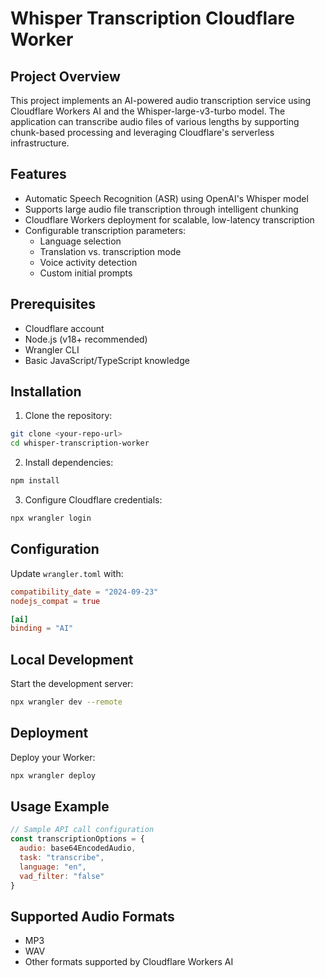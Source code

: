 # Whisper Transcription Cloudflare Worker

## Project Overview
This project implements an AI-powered audio transcription service using Cloudflare Workers AI and the Whisper-large-v3-turbo model. The application can transcribe audio files of various lengths by supporting chunk-based processing and leveraging Cloudflare's serverless infrastructure.

## Features
- Automatic Speech Recognition (ASR) using OpenAI's Whisper model
- Supports large audio file transcription through intelligent chunking
- Cloudflare Workers deployment for scalable, low-latency transcription
- Configurable transcription parameters:
  - Language selection
  - Translation vs. transcription mode
  - Voice activity detection
  - Custom initial prompts

## Prerequisites
- Cloudflare account
- Node.js (v18+ recommended)
- Wrangler CLI
- Basic JavaScript/TypeScript knowledge

## Installation

1. Clone the repository:
```bash
git clone <your-repo-url>
cd whisper-transcription-worker
```

2. Install dependencies:
```bash
npm install
```

3. Configure Cloudflare credentials:
```bash
npx wrangler login
```

## Configuration
Update `wrangler.toml` with:
```toml
compatibility_date = "2024-09-23"
nodejs_compat = true

[ai]
binding = "AI"
```

## Local Development
Start the development server:
```bash
npx wrangler dev --remote
```

## Deployment
Deploy your Worker:
```bash
npx wrangler deploy
```

## Usage Example
```javascript
// Sample API call configuration
const transcriptionOptions = {
  audio: base64EncodedAudio,
  task: "transcribe",
  language: "en",
  vad_filter: "false"
}
```

## Supported Audio Formats
- MP3
- WAV
- Other formats supported by Cloudflare Workers AI
